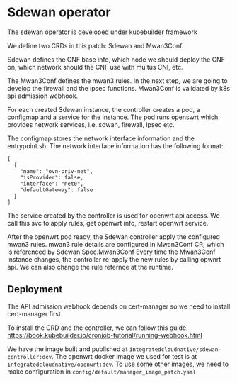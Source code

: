 # Sdewan operator

The sdewan operator is developed under kubebuilder framework

We define two CRDs in this patch: Sdewan and Mwan3Conf.

Sdewan defines the CNF base info, which node we should deploy the CNF on,
which network should the CNF use with multus CNI, etc.

The Mwan3Conf defines the mwan3 rules. In the next step, we are going to
develop the firewall and the ipsec functions. Mwan3Conf is validated by k8s
api admission webhook.

For each created Sdewan instance, the controller creates a pod, a configmap
and a service for the instance. The pod runs openswrt which provides network
services, i.e. sdwan, firewall, ipsec etc.

The configmap stores the network interface information and the entrypoint.sh.
The network interface information has the following format:
```
[
  {
    "name": "ovn-priv-net",
    "isProvider": false,
    "interface": "net0",
    "defaultGateway": false
  }
]
```

The service created by the controller is used for openwrt api access.
We call this svc to apply rules, get openwrt info, restart openwrt service.

After the openwrt pod ready, the Sdewan controller apply the configured mwan3 rules.
mwan3 rule details are configured in Mwan3Conf CR, which is referenced by Sdewan.Spec.Mwan3Conf
Every time the Mwan3Conf instance changes, the controller re-apply the new rules by calling opwnrt
api. We can also change the rule refernce at the runtime.

## Deployment

The API admission webhook depends on cert-manager so we need to install cert-manager first.

To install the CRD and the controller, we can follow this guide.
https://book.kubebuilder.io/cronjob-tutorial/running-webhook.html

We have the image built and published at `integratedcloudnative/sdewan-controller:dev`. The openwrt
docker image we used for test is at `integratedcloudnative/openwrt:dev`. To use some other images,
we need to make configuration in `config/default/manager_image_patch.yaml`
